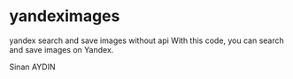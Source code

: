 # yandeximages
yandex search and save images without api
With this code, you can search and save images on Yandex.

Sinan AYDIN
